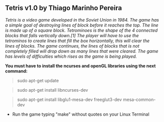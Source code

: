 ## Tetris v1.0 by Thiago Marinho Pereira


*Tetris is a video game developed in the Soviet Union in 1984. The game has a simple goal of destroying lines of block before it reaches the top. The line is made up of a square block. Tetrominoes is the shape of the 4 connected blocks that falls vertically down.[1] The player will have to use the tetrominos to create lines that fill the box horizontally, this will clear the lines of blocks. The game continues, the lines of blocks that is not completely filled will drop down as many lines that were cleared. The game has levels of difficulties which rises as the game is being played.*


__You must have to install the ncurses and openGL libraries using the next command:__

> sudo apt-get update

> sudo apt-get install libncurses-dev

> sudo apt-get install libglu1-mesa-dev freeglut3-dev mesa-common-dev


* Run the game typing "make" without quotes on your Linux Terminal
